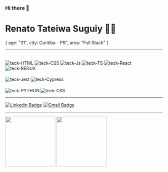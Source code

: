 ### Hi there 👋

<!--
**renatosuguiy/renatosuguiy** is a ✨ _special_ ✨ repository because its `README.md` (this file) appears on your GitHub profile.

Here are some ideas to get you started:

- 🔭 I’m currently working on ...
- 🌱 I’m currently learning ...
- 👯 I’m looking to collaborate on ...
- 🤔 I’m looking for help with ...
- 💬 Ask me about ...
- 📫 How to reach me: ...
- 😄 Pronouns: ...
- ⚡ Fun fact: ...
-->

# Renato Tateiwa Suguiy :man_technologist:

{
  age: "31",
  city: Curitiba - PR",
  area: "Full Stack"
}

<hr />

<div>
  <div style="display: inline_block"><br>
  <img align="center" alt="teck-HTML" src="https://img.shields.io/badge/HTML5-E34F26?style=for-the-badge&logo=html5&logoColor=white">
  <img align="center" alt="teck-CSS" src="https://img.shields.io/badge/CSS3-1572B6?style=for-the-badge&logo=css3&logoColor=white">
  <img align="center" alt="teck-Js" src="https://img.shields.io/badge/JavaScript-F7DF1E?style=for-the-badge&logo=javascript&logoColor=black">
  <img align="center" alt="teck-TS" src="https://img.shields.io/badge/typescript-%23007ACC.svg?style=for-the-badge&logo=typescript&logoColor=white">
  <img align="center" alt="teck-React" src="https://img.shields.io/badge/React-20232A?style=for-the-badge&logo=react&logoColor=61DAFB">
  <img align="center" alt="teck-REDUX" src="https://img.shields.io/badge/REDUX-593d88?style=for-the-badge&logo=redux&logoColor=white">
</div>
<div>
  <div style="display: inline_block"><br>
  <img align="center" alt="teck-Jest" src="https://img.shields.io/badge/JEST-18df16?style=for-the-badge&logo=jest&logoColor=white">
  <img align="center" alt="teck-Cypress" src="https://img.shields.io/badge/CYPRESS-black?style=for-the-badge&logo=cypress&logoColor=white">
</div>
<div>
  <div style="display: inline_block"><br>
  <img align="center" alt="teck-PYTHON" src="https://img.shields.io/badge/python-3670A0?style=for-the-badge&logo=python&logoColor=ffdd54">
  <img align="center" alt="teck-CSS" src="https://img.shields.io/badge/flask-%23000.svg?style=for-the-badge&logo=flask&logoColor=white">
</div>
<hr />

[![Linkedin Badge](https://img.shields.io/badge/-LinkedIn-blue?style=flat-square&logo=Linkedin&logoColor=white&link=https://www.linkedin.com/in/renatosuguiy/)](https://www.linkedin.com/in/renatosuguiy/)
[![Gmail Badge](https://img.shields.io/badge/-Email-c14438?style=flat-square&logo=Gmail&logoColor=white&link=mailto:renatosuguiy@gmail.com)](mailto:renatosuguiy@gmail.com)
<hr />

<div>
  <img height="160em" src="https://github-readme-stats.vercel.app/api?username=renatosuguiy&show_icons=true&theme=dracula&include_all_commits=true&count_private=true"/>
  <img height="160em" src="https://github-readme-stats.vercel.app/api/top-langs/?username=renatosuguiy&layout=compact&langs_count=7&theme=dracula"/>
</div>

